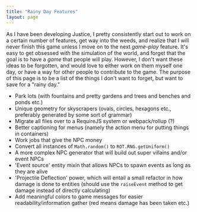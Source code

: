 ```yaml
---
title: "Rainy Day Features"
layout: page
---
```


As I have been developing Justice, I pretty consistently start out to work on a certain number of features, get way into the weeds, and realize that I will never finish this game unless I move on to the next *game-play* feature. It's easy to get obsessed with the simulation of the world, and forget that the goal is to have a *game* that people will play. However, I don't want these ideas to be forgotten, and would love to either work on them myself one day, or have a way for other people to contribute to the game. The purpose of this page is to be a list of the things I don't want to forget, but want to save for a "rainy day."

* Park lots (with fountains and pretty gardens and trees and benches and ponds etc.)
* Unique geometry for skyscrapers (ovals, circles, hexagons etc., preferably generated by some sort of grammar)
* Migrate all files over to a RequireJS system or webpack/rollup (?)
* Better captioning for menus (namely the action menu for putting things in containers)
* Work jobs that give the NPC money
* Convert all instances of `Math.random()` to `ROT.RNG.getUniform()`
* A more complex NPC generator that will build out super villains and/or event NPCs
* 'Event source' entity mixin that allows NPCs to spawn events as long as they are alive
* 'Projectile Deflection' power, which will entail a small refactor in how damage is done to entities (should use the `raiseEvent` method to get damage instead of directly calculating)
* Add meaningful colors to game messages for easier readability/information gather (red means damage has been taken etc.)
